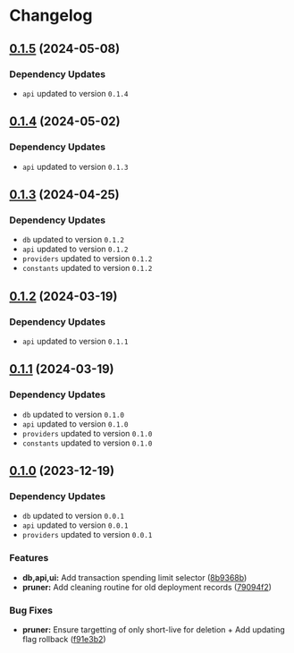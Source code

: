 # Changelog
## [0.1.5](https://github.com/klave-network/platform/compare/pruner@0.1.4...pruner@0.1.5) (2024-05-08)

### Dependency Updates

* `api` updated to version `0.1.4`
## [0.1.4](https://github.com/klave-network/platform/compare/pruner@0.1.3...pruner@0.1.4) (2024-05-02)

### Dependency Updates

* `api` updated to version `0.1.3`
## [0.1.3](https://github.com/klave-network/platform/compare/pruner@0.1.2...pruner@0.1.3) (2024-04-25)

### Dependency Updates

* `db` updated to version `0.1.2`
* `api` updated to version `0.1.2`
* `providers` updated to version `0.1.2`
* `constants` updated to version `0.1.2`
## [0.1.2](https://github.com/klave-network/platform/compare/pruner@0.1.1...pruner@0.1.2) (2024-03-19)

### Dependency Updates

* `api` updated to version `0.1.1`
## [0.1.1](https://github.com/klave-network/platform/compare/pruner@0.1.0...pruner@0.1.1) (2024-03-19)

### Dependency Updates

* `db` updated to version `0.1.0`
* `api` updated to version `0.1.0`
* `providers` updated to version `0.1.0`
* `constants` updated to version `0.1.0`
## [0.1.0](https://github.com/klave-network/platform/compare/pruner@0.0.1...pruner@0.1.0) (2023-12-19)

### Dependency Updates

* `db` updated to version `0.0.1`
* `api` updated to version `0.0.1`
* `providers` updated to version `0.0.1`

### Features

* **db,api,ui:** Add transaction spending limit selector ([8b9368b](https://github.com/klave-network/platform/commit/8b9368ba18cd6d0af5c6b18c0d2fda9513080fa4))
* **pruner:** Add cleaning routine for old deployment records ([79094f2](https://github.com/klave-network/platform/commit/79094f20d6f396f592b8f9185cc7a3fc5d4fad05))


### Bug Fixes

* **pruner:** Ensure targetting of only short-live for deletion + Add updating flag rollback ([f91e3b2](https://github.com/klave-network/platform/commit/f91e3b293adcec39616f917bcfcd9bb8fbe2affd))
